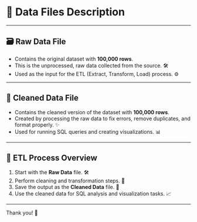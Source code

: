 # 📂 Data Files Description

---

## 🗃️ Raw Data File

- Contains the original dataset with **100,000 rows**.  
- This is the unprocessed, raw data collected from the source. 🛠️  
- Used as the input for the ETL (Extract, Transform, Load) process. ⚙️  

---

## 🧹 Cleaned Data File

- Contains the cleaned version of the dataset with **100,000 rows**.  
- Created by processing the raw data to fix errors, remove duplicates, and format properly. ✨  
- Used for running SQL queries and creating visualizations. 📊  

---

## 🔄 ETL Process Overview

1. Start with the **Raw Data** file. 🛠️  
2. Perform cleaning and transformation steps. 🧹  
3. Save the output as the **Cleaned Data** file. 💾  
4. Use the cleaned data for SQL analysis and visualization tasks. 📈  

---

Thank you! 🙌
